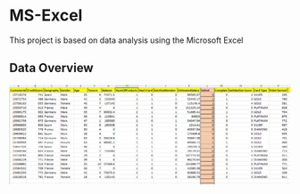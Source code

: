 # MS-Excel
This project is based on data analysis using the Microsoft Excel

## Data Overview
![image](https://github.com/msarvesh2022/MS-Excel/blob/main/curn-101.png)
